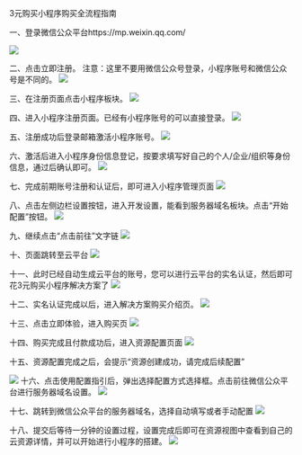 
3元购买小程序购买全流程指南

一、登录微信公众平台https://mp.weixin.qq.com/

![](http://imgcache.tce.fsphere.cn/static/mc.qcloudimg.com/static/img/852b26c787353ea83a2bf88070d7f3dc/image.png)


二、点击立即注册。
注意：这里不要用微信公众号登录，小程序账号和微信公众号是不同的。
 ![](http://imgcache.tce.fsphere.cn/static/mc.qcloudimg.com/static/img/d155c88db0a29159cd183a8ef4f71da1/image.png)



三、在注册页面点击小程序板块。
 ![](http://imgcache.tce.fsphere.cn/static/mc.qcloudimg.com/static/img/457733d3953372355cc1efa105fdb055/image.png)

四、进入小程序注册页面。已经有小程序账号的可以直接登录。
![](http://imgcache.tce.fsphere.cn/static/mc.qcloudimg.com/static/img/21b8060859cf1c85ad664903557bd2ea/image.png)

 
五、注册成功后登录邮箱激活小程序账号。
![](http://imgcache.tce.fsphere.cn/static/mc.qcloudimg.com/static/img/b022a32467c32cb99d8deb31289ecd20/image.png)
 

六、激活后进入小程序身份信息登记，按要求填写好自己的个人/企业/组织等身份信息，通过后确认即可。
![](http://imgcache.tce.fsphere.cn/static/mc.qcloudimg.com/static/img/186a114012b9e539dc352657035ea595/image.png)
 
七、完成前期账号注册和认证后，即可进入小程序管理页面
![](http://imgcache.tce.fsphere.cn/static/mc.qcloudimg.com/static/img/f51ad6e88a9955f65aa8859e84ec2f56/image.png)
 
八、点击左侧边栏设置按钮，进入开发设置，能看到服务器域名板块。点击“开始配置”按钮。
![](http://imgcache.tce.fsphere.cn/static/mc.qcloudimg.com/static/img/51c381f109473435458e723eb8ce7401/image.png)
 
九、继续点击“点击前往”文字链
![](http://imgcache.tce.fsphere.cn/static/mc.qcloudimg.com/static/img/d8404c1d395197ea30f93dde384eb488/image.png)
 
十、页面跳转至云平台
![](http://imgcache.tce.fsphere.cn/static/mc.qcloudimg.com/static/img/1ae0d6cb3d669fa5980737d299b4c58b/image.png)

 

十一、此时已经自动生成云平台的账号，您可以进行云平台的实名认证，然后即可花3元购买小程序解决方案了
![](http://imgcache.tce.fsphere.cn/static/mc.qcloudimg.com/static/img/d25c2a80d1e0e8ec40822f7b485273a4/image.png)
 

十二、实名认证完成以后，进入解决方案购买介绍页。
![](http://imgcache.tce.fsphere.cn/static/mc.qcloudimg.com/static/img/c7b00b302a4929b6da206662e3ae6488/image.png)

 

十三、点击立即体验，进入购买页
![](http://imgcache.tce.fsphere.cn/static/mc.qcloudimg.com/static/img/550752020d9245ce714b1a222d71afaf/image.png)
 

十四、购买完成且付款成功后，进入资源配置页面
 ![](http://imgcache.tce.fsphere.cn/static/mc.qcloudimg.com/static/img/0d18f6474c141ee291d553e5888699b6/image.png)

十五、资源配置完成之后，会提示“资源创建成功，请完成后续配置”
 
![](http://imgcache.tce.fsphere.cn/static/mc.qcloudimg.com/static/img/2ee34abaa62a30d5f65753231355600a/image.png)
十六、点击使用配置指引后，弹出选择配置方式选择框。点击前往微信公众平台进行服务器域名设置。
![ ](http://imgcache.tce.fsphere.cn/static/mc.qcloudimg.com/static/img/deecae12b9ecb8c3c68598a4d3c8b99f/image.png)

十七、跳转到微信公众平台的服务器域名，选择自动填写或者手动配置
 ![](http://imgcache.tce.fsphere.cn/static/mc.qcloudimg.com/static/img/badf958068dac296f25695adc82cf9c6/image.png)

十八、提交后等待一分钟的设置过程，设置完成后即可在资源视图中查看到自己的云资源详情，并可以开始进行小程序的搭建。
 ![](http://imgcache.tce.fsphere.cn/static/mc.qcloudimg.com/static/img/c9f693fec4af11fbba150eb502fe6654/image.png)

